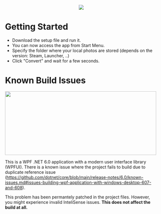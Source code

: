 <p align="center">
  <img src="https://www.rdr2mods.com/uploads/monthly_2022_08/Banner.png.1a0072b27e2627bd7ce22b3c134678ae.png">
</p>

# Getting Started
- Download the setup file and run it. 
- You can now access the app from Start Menu.
- Specify the folder where your local photos are stored (depends on the version: Steam, Launcher, ..)
- Click "Convert" and wait for a few seconds.

# Known Build Issues 
<p>
  <img width=500 height=210 src="https://user-images.githubusercontent.com/13592821/174165081-9c62d188-ecb6-4200-abd8-419afbaf32c2.png#gh-dark-mode-only">
</p>

This is a WPF .NET 6.0 application with a modern user interface library (WPFUI). There is a known issue where the project fails to build due to duplicate reference issue (https://github.com/dotnet/core/blob/main/release-notes/6.0/known-issues.md#issues-building-wpf-application-with-windows-desktop-607-and-608).

This problem has been permantely patched in the project files. However, you might experience invalid InteliSense issues. **This does not affect the build at all.**

